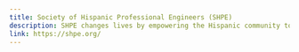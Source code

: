 ```yaml
---
title: Society of Hispanic Professional Engineers (SHPE)
description: SHPE changes lives by empowering the Hispanic community to realize its fullest potential and to impact the world through STEM awareness, access, support and development.
link: https://shpe.org/
---
```

